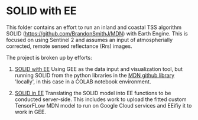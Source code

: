 # SOLID with EE

This folder contains an effort to run an inland and coastal TSS algorithm SOLID (https://github.com/BrandonSmithJ/MDN) with Earth Engine. This is focused on using Sentinel 2 and assumes an input of atmospherially corrected, remote sensed reflectance (Rrs) images.

The project is broken up by efforts:

1. [SOLID with EE](https://github.com/Nateme16/geo-aquawatch-water-quality/tree/main/WQ%20algorithms/SOLID/SOLID%20with%20EE%20) Using GEE as the data input and visualization tool, but running SOLID from the python libraries in the [MDN github library](https://github.com/BrandonSmithJ/MDN) 'locally', in this case in a COLAB notebook environment.

2. [SOLID in EE](https://github.com/Nateme16/geo-aquawatch-water-quality/tree/main/WQ%20algorithms/SOLID/SOLID%20in%20EE) Translating the SOLID model into EE functions to be conducted server-side. This includes work to upload the fitted custom TensorFLow MDN model to run on Google Cloud services and EEifiy it to work in GEE.
